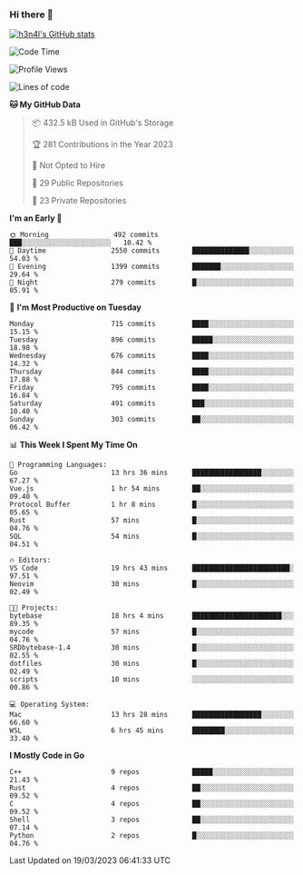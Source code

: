 ### Hi there 👋

[![h3n4l's GitHub stats](https://github-readme-stats.vercel.app/api?username=h3n4l&count_private=true&show_icons=true&theme=radical)](https://github.com/h3n4l/github-readme-stats)

<!--START_SECTION:waka-->
![Code Time](http://img.shields.io/badge/Code%20Time-1%2C049%20hrs%2014%20mins-blue)

![Profile Views](http://img.shields.io/badge/Profile%20Views-1-blue)

![Lines of code](https://img.shields.io/badge/From%20Hello%20World%20I%27ve%20Written-2.7%20million%20lines%20of%20code-blue)

**🐱 My GitHub Data** 

> 📦 432.5 kB Used in GitHub's Storage 
 > 
> 🏆 281 Contributions in the Year 2023
 > 
> 🚫 Not Opted to Hire
 > 
> 📜 29 Public Repositories 
 > 
> 🔑 23 Private Repositories 
 > 
**I'm an Early 🐤** 

```text
🌞 Morning                492 commits         ███░░░░░░░░░░░░░░░░░░░░░░   10.42 % 
🌆 Daytime                2550 commits        ██████████████░░░░░░░░░░░   54.03 % 
🌃 Evening                1399 commits        ███████░░░░░░░░░░░░░░░░░░   29.64 % 
🌙 Night                  279 commits         █░░░░░░░░░░░░░░░░░░░░░░░░   05.91 % 
```
📅 **I'm Most Productive on Tuesday** 

```text
Monday                   715 commits         ████░░░░░░░░░░░░░░░░░░░░░   15.15 % 
Tuesday                  896 commits         █████░░░░░░░░░░░░░░░░░░░░   18.98 % 
Wednesday                676 commits         ████░░░░░░░░░░░░░░░░░░░░░   14.32 % 
Thursday                 844 commits         ████░░░░░░░░░░░░░░░░░░░░░   17.88 % 
Friday                   795 commits         ████░░░░░░░░░░░░░░░░░░░░░   16.84 % 
Saturday                 491 commits         ███░░░░░░░░░░░░░░░░░░░░░░   10.40 % 
Sunday                   303 commits         ██░░░░░░░░░░░░░░░░░░░░░░░   06.42 % 
```


📊 **This Week I Spent My Time On** 

```text
💬 Programming Languages: 
Go                       13 hrs 36 mins      █████████████████░░░░░░░░   67.27 % 
Vue.js                   1 hr 54 mins        ██░░░░░░░░░░░░░░░░░░░░░░░   09.40 % 
Protocol Buffer          1 hr 8 mins         █░░░░░░░░░░░░░░░░░░░░░░░░   05.65 % 
Rust                     57 mins             █░░░░░░░░░░░░░░░░░░░░░░░░   04.76 % 
SQL                      54 mins             █░░░░░░░░░░░░░░░░░░░░░░░░   04.51 % 

🔥 Editors: 
VS Code                  19 hrs 43 mins      ████████████████████████░   97.51 % 
Neovim                   30 mins             █░░░░░░░░░░░░░░░░░░░░░░░░   02.49 % 

🐱‍💻 Projects: 
bytebase                 18 hrs 4 mins       ██████████████████████░░░   89.35 % 
mycode                   57 mins             █░░░░░░░░░░░░░░░░░░░░░░░░   04.76 % 
SRDbytebase-1.4          30 mins             █░░░░░░░░░░░░░░░░░░░░░░░░   02.55 % 
dotfiles                 30 mins             █░░░░░░░░░░░░░░░░░░░░░░░░   02.49 % 
scripts                  10 mins             ░░░░░░░░░░░░░░░░░░░░░░░░░   00.86 % 

💻 Operating System: 
Mac                      13 hrs 28 mins      █████████████████░░░░░░░░   66.60 % 
WSL                      6 hrs 45 mins       ████████░░░░░░░░░░░░░░░░░   33.40 % 
```

**I Mostly Code in Go** 

```text
C++                      9 repos             █████░░░░░░░░░░░░░░░░░░░░   21.43 % 
Rust                     4 repos             ██░░░░░░░░░░░░░░░░░░░░░░░   09.52 % 
C                        4 repos             ██░░░░░░░░░░░░░░░░░░░░░░░   09.52 % 
Shell                    3 repos             ██░░░░░░░░░░░░░░░░░░░░░░░   07.14 % 
Python                   2 repos             █░░░░░░░░░░░░░░░░░░░░░░░░   04.76 % 
```




 Last Updated on 19/03/2023 06:41:33 UTC
<!--END_SECTION:waka-->

